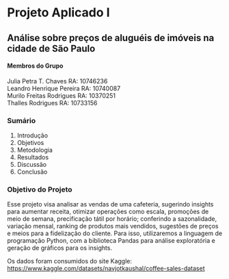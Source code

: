 #   __Projeto Aplicado I__
## Análise sobre preços de aluguéis de imóveis na cidade de São Paulo

#### Membros do Grupo
Julia Petra T. Chaves    RA: 10746236 \
Leandro Henrique Pereira RA: 10740087 \
Murilo Freitas Rodrigues RA: 10370251 \
Thalles Rodrigues        RA: 10733156

### Sumário
1. Introdução
2. Objetivos
3. Metodologia 
4. Resultados
5. Discussão 
6. Conclusão

### Objetivo do Projeto
Esse projeto visa analisar as vendas de uma cafeteria, sugerindo insights para aumentar receita, otimizar operações como escala, promoções de meio de semana, precificação tátil por horário; conferindo a sazonalidade, variação mensal, ranking de produtos mais vendidos, sugestões de preços e meios para a fidelização do cliente.
Para isso, utilizaremos a linguagem de programação Python, com a biblioteca Pandas para análise exploratória e geração de gráficos para os insights.

Os dados foram consumidos do site Kaggle:
https://www.kaggle.com/datasets/navjotkaushal/coffee-sales-dataset
